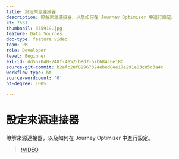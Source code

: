 ```yaml
---
title: 設定來源連接器
description: 瞭解來源連接器，以及如何在 Journey Optimizer 中進行設定。
kt: 7561
thumbnail: 335919.jpg
feature: Data Sources
doc-type: feature video
team: PM
role: Developer
level: Beginner
exl-id: dd557040-248f-4e52-b8d7-67b684c6e18b
source-git-commit: b2afc28f82967324ebed0ee17e291e83c85c3a4c
workflow-type: ht
source-wordcount: '0'
ht-degree: 100%

---
```


# 設定來源連接器

瞭解來源連接器，以及如何在 Journey Optimizer 中進行設定。

>[!VIDEO](https://video.tv.adobe.com/v/335919?quality=12&learn=on)
